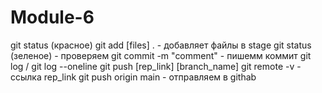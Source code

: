 # Module-6
git status (красное)
git add [files] . - добавляет файлы в stage
git status (зеленое) - проверяем
git commit -m "comment"  - пишемм коммит
git log / git log --oneline
git push [rep_link] [branch_name]
git remote -v - ссылка rep_link
git push origin main - отправляем в githab